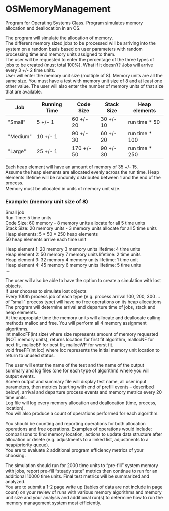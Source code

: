# OSMemoryManagement
Program for Operating Systems Class. Program simulates memory allocation and deallocation in an OS.

The program will simulate the allocation of memory.  
The different memory sized jobs to be processed will be arriving into the system on a random basis based on user parameters with random processing time and memory units assigned to them.  
The user will be requested to enter the percentage of the three types of jobs to be created (must total 100%). What if it doesn’t?
Jobs will arrive every 3 +/- 2 time units.   
User will enter the memory unit size (multiple of 8). Memory units are all the same size. You must have a test with memory unit size of 8 and at least one other value. The user will also enter the number of memory units of that size that are available.   

  Job | Running Time | Code Size | Stack Size | Heap elements
--------|-------------|-----------|-----------|--------------
"Small" | 5 +/- 1 | 60 +/- 20 | 30 +/- 10| run time * 50
"Medium" | 10 +/- 1 | 90 +/- 30 | 60 +/- 20	| run time * 100
"Large" | 25 +/- 1 | 170 +/- 50	| 90 +/- 30 | run time * 250
 
Each heap element will have an amount of memory of 35 +/- 15.  
Assume the heap elements are allocated evenly across the run time. Heap elements lifetime will be randomly distributed between 1 and the end of the process.    
Memory must be allocated in units of memory unit size.  

### Example: (memory unit size of 8)
Small job  
Run Time: 5 time units  
Code Size: 60 memory                  - 8 memory units allocate for all 5 time units  
Stack Size: 20 memory units        - 3 memory units allocate for all 5 time units  
Heap elements: 5 * 50 = 250 heap elements    
50 heap elements arrive each time unit   

Heap element 1: 20 memory            3 memory units lifetime: 4 time units      
Heap element 2: 50 memory    	       7 memory units lifetime: 2 time units  
Heap element 3: 32 memory            4 memory units lifetime: 1 time unit  
Heap element 4: 45 memory            6 memory units lifetime: 5 time units  
….  

The user will also be able to have the option to create a simulation with lost objects.  
If user chooses to simulate lost objects  
Every 100th process job of each type (e.g. process arrival 100, 200, 300 … of “small” process type) will have no free operations on its heap allocations    
The program will determine arrival and departure time of jobs, stack and heap elements.  
At the appropiate time the memory units will allocate and deallocate calling methods malloc and free. You will perform all 4 memory assignment algorithms.  
int mallocFF(int size) where size represents amount of memory requested (NOT memory units), returns location for first fit algorithm, mallocNF for next fit, mallocBF for best fit, mallocWF for worst fit.  
void freeFF(int loc) where loc represents the initial memory unit location to return to unused status.  

The user will enter the name of the test and the name of the output summary and log files (one for each type of algorithm) where you will output events.  
Screen output and summary file will display test name, all user input parameters, then metrics (starting with end of prefill events – described below), arrival and departure process events and memory metrics every 20 time units.  
Log file will log every memory allocation and deallocation (time, process, location).     
You will also produce a count of operations performed for each algorithm.  

You should be counting and reporting operations for both allocation operations and free operations. Examples of operations would include: comparisons to find memory location, actions to update data structure after allocation or delete (e.g. adjustments to a linked list, adjustments to a heap/priority queue).  
You are to evaluate 2 additional program efficiency metrics of your choosing.   

The simulation should run for 2000 time units to “pre-fill” system memory with jobs, report pre-fill “steady state” metrics  then continue to run for an additional 10000 time units. Final test metrics will be summarized and analyzed.  
You are to submit a 1-2 page write up (tables of data are not include in page count) on your review of runs with various memory algorithms and memory unit size and your analysis and additional run(s) to determine how to run the memory management system most efficiently.  
